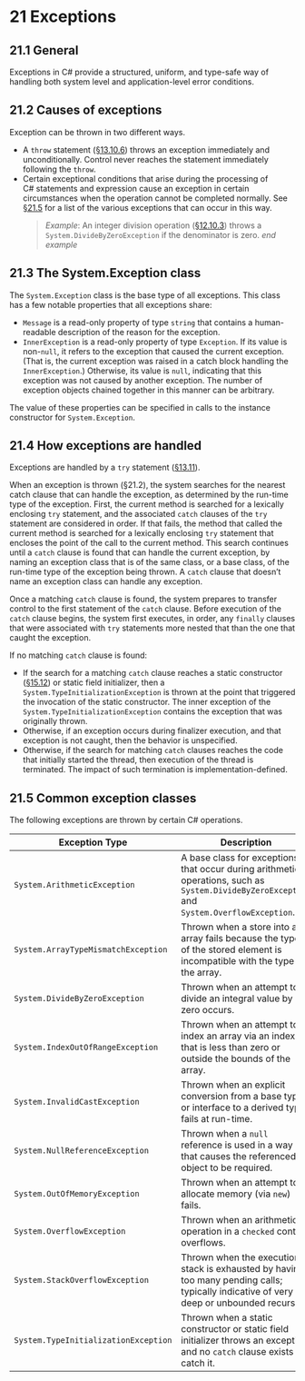 # 21 Exceptions

## 21.1 General

Exceptions in C# provide a structured, uniform, and type-safe way of handling both system level and application-level error conditions.

## 21.2 Causes of exceptions

Exception can be thrown in two different ways.

- A `throw` statement ([§13.10.6](statements.md#13106-the-throw-statement)) throws an exception immediately and unconditionally. Control never reaches the statement immediately following the `throw`.
- Certain exceptional conditions that arise during the processing of C# statements and expression cause an exception in certain circumstances when the operation cannot be completed normally. See [§21.5](exceptions.md#215-common-exception-classes) for a list of the various exceptions that can occur in this way.  
    > *Example*: An integer division operation ([§12.10.3](expressions.md#12103-division-operator)) throws a `System.DivideByZeroException` if the denominator is zero. *end example*

## 21.3 The System.Exception class

The `System.Exception` class is the base type of all exceptions. This class has a few notable properties that all exceptions share:

- `Message` is a read-only property of type `string` that contains a human-readable description of the reason for the exception.
- `InnerException` is a read-only property of type `Exception`. If its value is non-`null`, it refers to the exception that caused the current exception. (That is, the current exception was raised in a catch block handling the `InnerException`.) Otherwise, its value is `null`, indicating that this exception was not caused by another exception. The number of exception objects chained together in this manner can be arbitrary.

The value of these properties can be specified in calls to the instance constructor for `System.Exception`.

## 21.4 How exceptions are handled

Exceptions are handled by a `try` statement ([§13.11](statements.md#1311-the-try-statement)).

When an exception is thrown (§21.2), the system searches for the nearest catch clause that can handle the exception, as determined by the run-time type of the exception. First, the current method is searched for a lexically enclosing `try` statement, and the associated `catch` clauses of the `try` statement are considered in order. If that fails, the method that called the current method is searched for a lexically enclosing `try` statement that encloses the point of the call to the current method. This search continues until a `catch` clause is found that can handle the current exception, by naming an exception class that is of the same class, or a base class, of the run-time type of the exception being thrown. A `catch` clause that doesn’t name an exception class can handle any exception.

Once a matching `catch` clause is found, the system prepares to transfer control to the first statement of the `catch` clause. Before execution of the `catch` clause begins, the system first executes, in order, any `finally` clauses that were associated with `try` statements more nested that than the one that caught the exception.

If no matching `catch` clause is found:

- If the search for a matching `catch` clause reaches a static constructor ([§15.12](classes.md#1512-static-constructors)) or static field initializer, then a `System.TypeInitializationException` is thrown at the point that triggered the invocation of the static constructor. The inner exception of the `System.TypeInitializationException` contains the exception that was originally thrown.
- Otherwise, if an exception occurs during finalizer execution, and that exception is not caught, then the behavior is unspecified.
- Otherwise, if the search for matching `catch` clauses reaches the code that initially started the thread, then execution of the thread is terminated. The impact of such termination is implementation-defined.

## 21.5 Common exception classes

The following exceptions are thrown by certain C# operations.

**Exception Type**                       | **Description**
----------------                         | -----------
`System.ArithmeticException`             | A base class for exceptions that occur during arithmetic operations, such as `System.DivideByZeroException` and `System.OverflowException`.
`System.ArrayTypeMismatchException`      | Thrown when a store into an array fails because the type of the stored element is incompatible with the type of the array.
`System.DivideByZeroException`           | Thrown when an attempt to divide an integral value by zero occurs.
`System.IndexOutOfRangeException`        | Thrown when an attempt to index an array via an index that is less than zero or outside the bounds of the array.
`System.InvalidCastException`            | Thrown when an explicit conversion from a base type or interface to a derived type fails at run-time.
`System.NullReferenceException`          | Thrown when a `null` reference is used in a way that causes the referenced object to be required.
`System.OutOfMemoryException`            | Thrown when an attempt to allocate memory (via `new`) fails.
`System.OverflowException`               | Thrown when an arithmetic operation in a `checked` context overflows.
`System.StackOverflowException`          | Thrown when the execution stack is exhausted by having too many pending calls; typically indicative of very deep or unbounded recursion.
`System.TypeInitializationException`     | Thrown when a static constructor or static field initializer throws an exception, and no `catch` clause exists to catch it.
